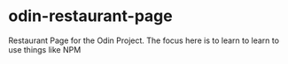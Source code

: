 # odin-restaurant-page
Restaurant Page for the Odin Project. The focus here is to learn to learn to use things like NPM
